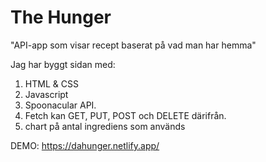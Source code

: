 # The Hunger

"API-app som visar recept baserat på vad man har hemma"

Jag har byggt sidan med:

1. HTML & CSS
2. Javascript
3. Spoonacular API.
4. Fetch kan GET, PUT, POST och DELETE därifrån.
5. chart på antal ingrediens som används

DEMO: https://dahunger.netlify.app/
